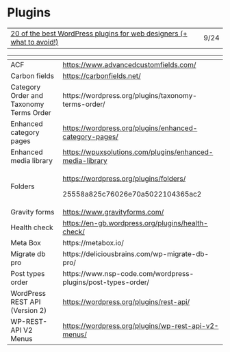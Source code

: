 # Plugins

|  |  |
| :--- | :--- |
| [20 of the best WordPress plugins for web designers \(+ what to avoid!\)](https://getflywheel.com/layout/best-plugins-web-designers/) | 9/24 |

<table>
  <thead>
    <tr>
      <th style="text-align:left"></th>
      <th style="text-align:left"></th>
    </tr>
  </thead>
  <tbody>
    <tr>
      <td style="text-align:left">ACF</td>
      <td style="text-align:left"><a href="https://www.advancedcustomfields.com/">https://www.advancedcustomfields.com/</a>
      </td>
    </tr>
    <tr>
      <td style="text-align:left">Carbon fields</td>
      <td style="text-align:left"><a href="https://carbonfields.net/">https://carbonfields.net/</a>
      </td>
    </tr>
    <tr>
      <td style="text-align:left">Category Order and Taxonomy Terms Order</td>
      <td style="text-align:left">https://wordpress.org/plugins/taxonomy-terms-order/</td>
    </tr>
    <tr>
      <td style="text-align:left">Enhanced category pages</td>
      <td style="text-align:left"><a href="https://wordpress.org/plugins/enhanced-category-pages/">https://wordpress.org/plugins/enhanced-category-pages/</a>
      </td>
    </tr>
    <tr>
      <td style="text-align:left">Enhanced media library</td>
      <td style="text-align:left"><a href="https://wpuxsolutions.com/plugins/enhanced-media-library">https://wpuxsolutions.com/plugins/enhanced-media-library</a>
      </td>
    </tr>
    <tr>
      <td style="text-align:left">Folders</td>
      <td style="text-align:left">
        <p><a href="https://wordpress.org/plugins/folders/">https://wordpress.org/plugins/folders/</a>
        </p>
        <p>25558a825c76026e70a5022104365ac2</p>
      </td>
    </tr>
    <tr>
      <td style="text-align:left">Gravity forms</td>
      <td style="text-align:left"><a href="https://www.gravityforms.com/">https://www.gravityforms.com/</a>
      </td>
    </tr>
    <tr>
      <td style="text-align:left">Health check</td>
      <td style="text-align:left"><a href="https://en-gb.wordpress.org/plugins/health-check/">https://en-gb.wordpress.org/plugins/health-check/</a>
      </td>
    </tr>
    <tr>
      <td style="text-align:left">Meta Box</td>
      <td style="text-align:left">https://metabox.io/</td>
    </tr>
    <tr>
      <td style="text-align:left">Migrate db pro</td>
      <td style="text-align:left">https://deliciousbrains.com/wp-migrate-db-pro/</td>
    </tr>
    <tr>
      <td style="text-align:left">Post types order</td>
      <td style="text-align:left">https://www.nsp-code.com/wordpress-plugins/post-types-order/</td>
    </tr>
    <tr>
      <td style="text-align:left">WordPress REST API (Version 2)</td>
      <td style="text-align:left"><a href="https://wordpress.org/plugins/rest-api/">https://wordpress.org/plugins/rest-api/</a>
      </td>
    </tr>
    <tr>
      <td style="text-align:left">WP-REST-API V2 Menus</td>
      <td style="text-align:left"><a href="https://wordpress.org/plugins/wp-rest-api-v2-menus/">https://wordpress.org/plugins/wp-rest-api-v2-menus/</a>
      </td>
    </tr>
  </tbody>
</table>


